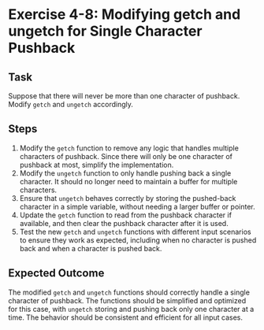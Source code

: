 
# Exercise 4-8: Modifying getch and ungetch for Single Character Pushback

## Task
Suppose that there will never be more than one character of pushback. Modify `getch` and `ungetch` accordingly.

## Steps
1. Modify the `getch` function to remove any logic that handles multiple characters of pushback. Since there will only be one character of pushback at most, simplify the implementation.
2. Modify the `ungetch` function to only handle pushing back a single character. It should no longer need to maintain a buffer for multiple characters.
3. Ensure that `ungetch` behaves correctly by storing the pushed-back character in a simple variable, without needing a larger buffer or pointer.
4. Update the `getch` function to read from the pushback character if available, and then clear the pushback character after it is used.
5. Test the new `getch` and `ungetch` functions with different input scenarios to ensure they work as expected, including when no character is pushed back and when a character is pushed back.

## Expected Outcome
The modified `getch` and `ungetch` functions should correctly handle a single character of pushback. The functions should be simplified and optimized for this case, with `ungetch` storing and pushing back only one character at a time. The behavior should be consistent and efficient for all input cases.
